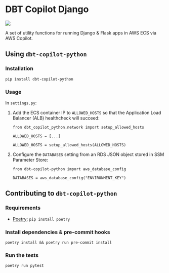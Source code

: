 # DBT Copilot Django

![](https://codebuild.eu-west-2.amazonaws.com/badges?uuid=eyJlbmNyeXB0ZWREYXRhIjoiTG41bUNVdHN1b3NRS0hTYUlmMktLbnNNQzEyTlpMRDBlYlZiV1ZjNnl4b3dyMXl0R3VIUEVIbGVnYVJWbHd0OVZndVhURFpnckp5dWx0R0llMVpHUktzPSIsIml2UGFyYW1ldGVyU3BlYyI6ImthS3RRRUtOYkljSUVVUHMiLCJtYXRlcmlhbFNldFNlcmlhbCI6MX0%3D&branch=main)

A set of utility functions for running Django & Flask apps in AWS ECS via AWS Copilot.

## Using `dbt-copilot-python`

### Installation

```
pip install dbt-copilot-python
```

### Usage

In `settings.py`:

1. Add the ECS container IP to `ALLOWED_HOSTS` so that the Application Load Balancer (ALB) healthcheck will succeed:

    ```
    from dbt_copilot_python.network import setup_allowed_hosts
    
    ALLOWED_HOSTS = [...]
    
    ALLOWED_HOSTS = setup_allowed_hosts(ALLOWED_HOSTS)
    ```

2. Configure the `DATABASES` setting from an RDS JSON object stored in SSM Parameter Store:

    ```
    from dbt-copilot-python import aws_database_config
   
    DATABASES = aws_database_config("ENVIRONMENT_KEY")
    ```

## Contributing to `dbt-copilot-python`

### Requirements

- [Poetry](https://python-poetry.org/); `pip install poetry`

### Install dependencies & pre-commit hooks

```
poetry install && poetry run pre-commit install
```

### Run the tests

```
poetry run pytest
```
